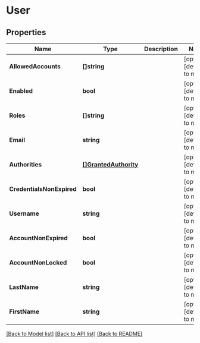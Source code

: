 # User

## Properties
Name | Type | Description | Notes
------------ | ------------- | ------------- | -------------
**AllowedAccounts** | **[]string** |  | [optional] [default to null]
**Enabled** | **bool** |  | [optional] [default to null]
**Roles** | **[]string** |  | [optional] [default to null]
**Email** | **string** |  | [optional] [default to null]
**Authorities** | [**[]GrantedAuthority**](GrantedAuthority.md) |  | [optional] [default to null]
**CredentialsNonExpired** | **bool** |  | [optional] [default to null]
**Username** | **string** |  | [optional] [default to null]
**AccountNonExpired** | **bool** |  | [optional] [default to null]
**AccountNonLocked** | **bool** |  | [optional] [default to null]
**LastName** | **string** |  | [optional] [default to null]
**FirstName** | **string** |  | [optional] [default to null]

[[Back to Model list]](../README.md#documentation-for-models) [[Back to API list]](../README.md#documentation-for-api-endpoints) [[Back to README]](../README.md)


